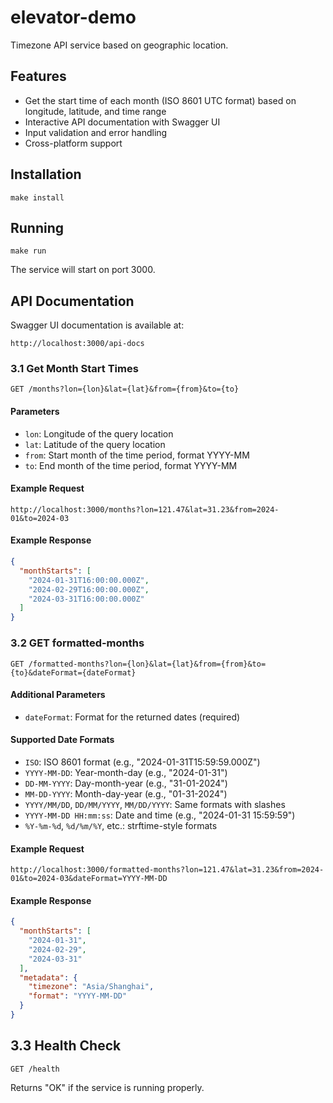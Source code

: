 # elevator-demo

Timezone API service based on geographic location.

## Features

- Get the start time of each month (ISO 8601 UTC format) based on longitude, latitude, and time range
- Interactive API documentation with Swagger UI
- Input validation and error handling
- Cross-platform support

## Installation

```
make install
```

## Running

```
make run
```

The service will start on port 3000.

## API Documentation

Swagger UI documentation is available at:
```
http://localhost:3000/api-docs
```

### 3.1 Get Month Start Times

```
GET /months?lon={lon}&lat={lat}&from={from}&to={to}
```

#### Parameters

- `lon`: Longitude of the query location
- `lat`: Latitude of the query location
- `from`: Start month of the time period, format YYYY-MM
- `to`: End month of the time period, format YYYY-MM

#### Example Request

```
http://localhost:3000/months?lon=121.47&lat=31.23&from=2024-01&to=2024-03
```

#### Example Response

```json
{
  "monthStarts": [
    "2024-01-31T16:00:00.000Z",
    "2024-02-29T16:00:00.000Z",
    "2024-03-31T16:00:00.000Z"
  ]
}
```

### 3.2 GET formatted-months
 
```
GET /formatted-months?lon={lon}&lat={lat}&from={from}&to={to}&dateFormat={dateFormat}
```

#### Additional Parameters

- `dateFormat`: Format for the returned dates (required)

#### Supported Date Formats

- `ISO`: ISO 8601 format (e.g., "2024-01-31T15:59:59.000Z")
- `YYYY-MM-DD`: Year-month-day (e.g., "2024-01-31")
- `DD-MM-YYYY`: Day-month-year (e.g., "31-01-2024")
- `MM-DD-YYYY`: Month-day-year (e.g., "01-31-2024")
- `YYYY/MM/DD`, `DD/MM/YYYY`, `MM/DD/YYYY`: Same formats with slashes
- `YYYY-MM-DD HH:mm:ss`: Date and time (e.g., "2024-01-31 15:59:59")
- `%Y-%m-%d`, `%d/%m/%Y`, etc.: strftime-style formats

#### Example Request
```
http://localhost:3000/formatted-months?lon=121.47&lat=31.23&from=2024-01&to=2024-03&dateFormat=YYYY-MM-DD
```

#### Example Response

```json
{
  "monthStarts": [
    "2024-01-31",
    "2024-02-29",
    "2024-03-31"
  ],
  "metadata": {
    "timezone": "Asia/Shanghai",
    "format": "YYYY-MM-DD"
  }
}
```


## 3.3 Health Check

```
GET /health
```

Returns "OK" if the service is running properly.